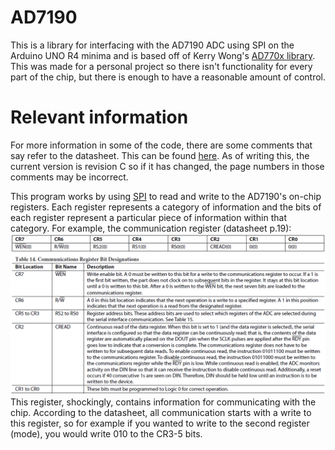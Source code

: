 # AD7190
This is a library for interfacing with the AD7190 ADC using SPI on the Arduino UNO R4 minima and is based off of Kerry Wong's [AD770x library](http://www.kerrywong.com/2011/03/20/ad7705ad7706-library/). This was made for a personal project so there isn't functionality for every part of the chip, but there is enough to have a reasonable amount of control.

# Relevant information
For more information in some of the code, there are some comments that say refer to the datasheet. This can be found [here](https://www.analog.com/media/en/technical-documentation/data-sheets/ad7190.pdf). As of writing this, the current version is revision C so if it has changed, the page numbers in those comments may be incorrect.

This program works by using [SPI](https://www.analog.com/en/resources/analog-dialogue/articles/introduction-to-spi-interface.html) to read and write to the AD7190's on-chip registers. Each register represents a category of information and the bits of each register represent a particular piece of information within that category. For example, the communication register (datasheet p.19): ![Communication Register Layout](./images/communication.png "Communication register layout (p.19)")
This register, shockingly, contains information for communicating with the chip. According to the datasheet, all communication starts with a write to this register, so for example if you wanted to write to the second register (mode), you would write 010 to the CR3-5 bits.